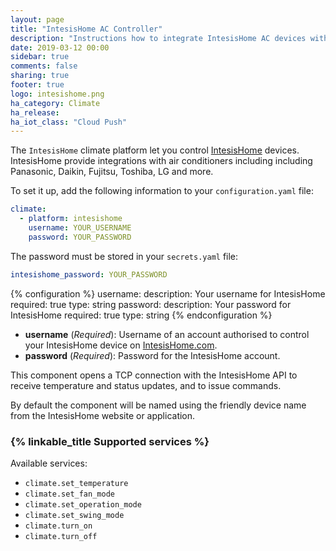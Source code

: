 ```yaml
---
layout: page
title: "IntesisHome AC Controller"
description: "Instructions how to integrate IntesisHome AC devices with Home Assistant"
date: 2019-03-12 00:00
sidebar: true
comments: false
sharing: true
footer: true
logo: intesishome.png
ha_category: Climate
ha_release: 
ha_iot_class: "Cloud Push"
---
```


The `IntesisHome` climate platform let you control [IntesisHome](https://www.intesishome.com) devices. IntesisHome provide integrations with air conditioners including including Panasonic, Daikin, Fujitsu, Toshiba, LG and more.

To set it up, add the following information to your `configuration.yaml` file:

```yaml
climate:
  - platform: intesishome
    username: YOUR_USERNAME
    password: YOUR_PASSWORD
```

The password must be stored in your `secrets.yaml` file:
```yaml
intesishome_password: YOUR_PASSWORD
```

{% configuration %}
username:
  description: Your username for IntesisHome
  required: true
  type: string
password:
  description: Your password for IntesisHome
  required: true
  type: string
{% endconfiguration %}

- **username** (*Required*): Username of an account authorised to control your IntesisHome device on [IntesisHome.com](https://user.intesishome.com).
- **password** (*Required*): Password for the IntesisHome account.

This component opens a TCP connection with the IntesisHome API to receive temperature and status updates, and to issue commands.

By default the component will be named using the friendly device name from the IntesisHome website or application.

### {% linkable_title Supported services %}
Available services: 
- `climate.set_temperature`
- `climate.set_fan_mode`
- `climate.set_operation_mode`
- `climate.set_swing_mode`
- `climate.turn_on`
- `climate.turn_off`

